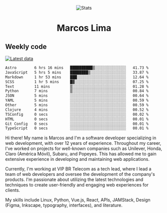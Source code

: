 <div align="center">
  <img src="https://user-images.githubusercontent.com/958723/207206099-04913a11-e77d-4b52-a9d3-5d702839508b.png" alt="Stats" />
  <h1>Marcos Lima</h1>
</div>

## Weekly code

[![Latest data](https://github.com/skvggor/skvggor/actions/workflows/main.yml/badge.svg)](https://github.com/skvggor/skvggor/actions/workflows/main.yml)

<!--START_SECTION:waka-->

```txt
Astro        6 hrs 16 mins   ██████████▒░░░░░░░░░░░░░░   41.73 %
JavaScript   5 hrs 5 mins    ████████▒░░░░░░░░░░░░░░░░   33.87 %
Markdown     1 hr 53 mins    ███░░░░░░░░░░░░░░░░░░░░░░   12.64 %
SCSS         1 hr 5 mins     █▓░░░░░░░░░░░░░░░░░░░░░░░   07.25 %
Text         11 mins         ▒░░░░░░░░░░░░░░░░░░░░░░░░   01.28 %
Python       7 mins          ▒░░░░░░░░░░░░░░░░░░░░░░░░   00.84 %
JSON         5 mins          ░░░░░░░░░░░░░░░░░░░░░░░░░   00.64 %
YAML         5 mins          ░░░░░░░░░░░░░░░░░░░░░░░░░   00.59 %
Other        5 mins          ░░░░░░░░░░░░░░░░░░░░░░░░░   00.59 %
Clojure      4 mins          ░░░░░░░░░░░░░░░░░░░░░░░░░   00.52 %
TSConfig     0 secs          ░░░░░░░░░░░░░░░░░░░░░░░░░   00.02 %
HTML         0 secs          ░░░░░░░░░░░░░░░░░░░░░░░░░   00.01 %
Git Config   0 secs          ░░░░░░░░░░░░░░░░░░░░░░░░░   00.01 %
TypeScript   0 secs          ░░░░░░░░░░░░░░░░░░░░░░░░░   00.01 %
```

<!--END_SECTION:waka-->

  <p>Hi there! My name is Marcos and I'm a software developer specializing in web development, with over 12 years of experience. Throughout my career, I've worked on projects for well-known companies such as Unilever, Honda, Claro (América Móvil), Subaru, and Popeyes. This has allowed me to gain extensive experience in developing and maintaining web applications.</p>
  
  <p>Currently, I'm working at VIP BR Telecom as a tech lead, where I lead a team of web developers and oversee the development of the company's products. I'm passionate about utilizing the latest technologies and techniques to create user-friendly and engaging web experiences for clients.</p>
  
  <p>My skills include Linux, Python, Vue.js, React, APIs, JAMStack, Design (Figma, Inkscape, typography, interfaces), and literature.</p>
<!-- </details> -->

<!-- <div align="center">
  <h2>🤖 Recent Code Activity</h2>
  <img width="500" src="https://github-readme-stats.vercel.app/api/wakatime?username=skvggor&hide_title=true&layout=compact&theme=transparent" alt="Wakatime Stats" />
</div>

<br>

<div align="center">
  <h2>📈 GitHub Stats</h2>
  <img width="500" src="https://github-readme-stats.vercel.app/api?username=skvggor&show_icons=true&theme=transparent&hide_title=true&count_private=true" alt="GitHub Stats" />
</div>
 -->
